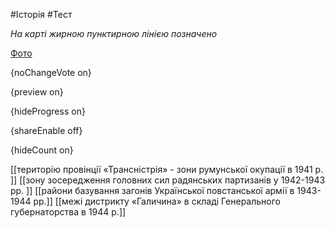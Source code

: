 #Історія #Тест

*На карті жирною пунктирною лінією позначено*

[Фото](https://zno.osvita.ua//doc/images/znotest/121/12110/13.jpg)

{noChangeVote on}

{preview on}

{hideProgress on}

{shareEnable off}

{hideCount on}

[[територію провінції «Трансністрія» - зони румунської окупації в 1941 р. ]]
[[зону зосередження головних сил радянських партизанів у 1942-1943 рр. ]]
[[райони базування загонів Української повстанської армії в 1943-1944 рр.]]
[[межі дистрикту «Галичина» в складі Генерального губернаторства в 1944 р.]]
